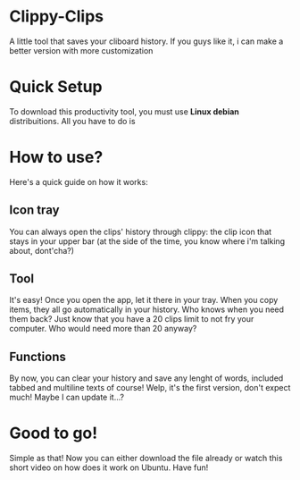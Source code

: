 # Clippy-Clips
A little tool that saves your cliboard history. If you guys like it, i can make a better version with more customization

# Quick Setup
To download this productivity tool, you must use **Linux debian** distribuitions. All you have to do is 

# How to use?
Here's a quick guide on how it works:
## Icon tray
You can always open the clips' history through clippy: the clip icon that stays in your upper bar (at the side of the time, you know where i'm talking about, dont'cha?)
## Tool
It's easy! Once you open the app, let it there in your tray. When you copy items, they all go automatically in your history. Who knows when you need them back? Just know that you have a 20 clips limit to not fry your computer. Who would need more than 20 anyway?
## Functions
By now, you can clear your history and save any lenght of words, included tabbed and multiline texts of course! Welp, it's the first version, don't expect much! Maybe I can update it...?

# Good to go!
Simple as that! Now you can either download the file already or watch this short video on how does it work on Ubuntu. Have fun!
